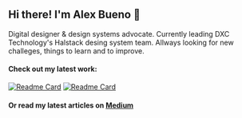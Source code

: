 ## Hi there! I'm Alex Bueno 👋

Digital designer & design systems advocate. Currently leading DXC Technology's Halstack desing system team. Allways looking for new challeges, things to learn and to improve.

#### Check out my latest work:

[![Readme Card](https://github-readme-stats.vercel.app/api/pin/?username=dxc-technology&repo=halstack-style-guide)](https://github.com/dxc-technology/halstack-style-guide)
[![Readme Card](https://github-readme-stats.vercel.app/api/pin/?username=aweell&repo=Grid-utility)](https://github.com/aweell/Grid-utility)

#### Or read my latest articles on [Medium](https://alexbuenodesign.medium.com/)

